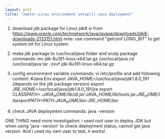 ```yaml
---
layout: post
title: "Jmeter-Linux environment setup(1)-Java deployment"
---
```


1. download jdk package for Linux
    jdk8 is from https://www.oracle.com/technetwork/java/javase/downloads/jdk8-downloads-2133151.html
    note: use command "getconf LONG_BIT" to get system bit for Linux system
    
2. make jdk package to /usr/local/java folder and unzip package
    commands: mv jdk-8u191-linux-x64.tar.gz /usr/local/java
              cd /usr/local/java
              tar -zxvf jdk-8u191-linux-x64.tar.gz

3. config environment variable
    commands: vi /etc/profile 
    and add following content:
      #Java Env
      export JAVA_HOME=/usr/local/java/jdk1.8.0_191 (depends on the jdk package version)
      export JRE_HOME=/usr/local/java/jdk1.8.0_191/jre
      export CLASSPATH=.:$JAVA_HOME/lib/dt.jar:$JAVA_HOME/lib/tools.jar:$JRE_HOME/lib
      export PATH=$PATH:$JAVA_HOME/bin:$JRE_HOME/bin

4. check JAVA deployment
    commands: java -version
    
ONE THING need more investigation: i used root user to deploy JDK but when using 'java -version' to check deployment status, cannot 
get java version. And i used my own user to test, it works!


